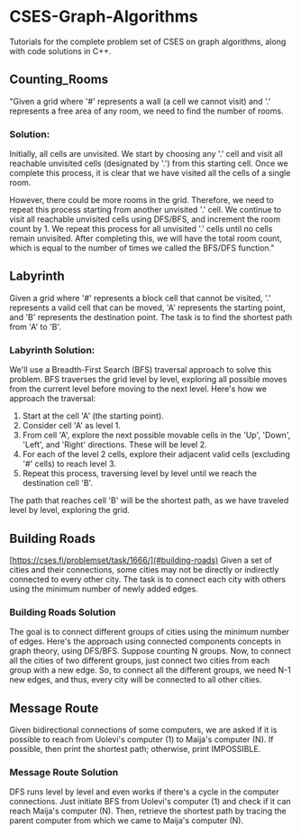 # CSES-Graph-Algorithms
Tutorials for the complete problem set of CSES on graph algorithms, along with code solutions in C++.

## Counting_Rooms 
"Given a grid where '#' represents a wall (a cell we cannot visit) and '.' represents a free area of any room, we need to find the number of rooms.

### Solution: 
Initially, all cells are unvisited. We start by choosing any '.' cell and visit all reachable unvisited cells (designated by '.') from this starting cell. Once we complete this process, it is clear that we have visited all the cells of a single room. 

However, there could be more rooms in the grid. Therefore, we need to repeat this process starting from another unvisited '.' cell. We continue to visit all reachable unvisited cells using DFS/BFS, and increment the room count by 1. We repeat this process for all unvisited '.' cells until no cells remain unvisited. After completing this, we will have the total room count, which is equal to the number of times we called the BFS/DFS function."


## Labyrinth
Given a grid where '#' represents a block cell that cannot be visited, '.' represents a valid cell that can be moved, 'A' represents the starting point, and 'B' represents the destination point. The task is to find the shortest path from 'A' to 'B'.

### Labyrinth Solution:
We'll use a Breadth-First Search (BFS) traversal approach to solve this problem. BFS traverses the grid level by level, exploring all possible moves from the current level before moving to the next level. Here's how we approach the traversal:
1. Start at the cell 'A' (the starting point).
2. Consider cell 'A' as level 1.
3. From cell 'A', explore the next possible movable cells in the 'Up', 'Down', 'Left', and 'Right' directions. These will be level 2.
4. For each of the level 2 cells, explore their adjacent valid cells (excluding '#' cells) to reach level 3.
5. Repeat this process, traversing level by level until we reach the destination cell 'B'.

The path that reaches cell 'B' will be the shortest path, as we have traveled level by level, exploring the grid.

## Building Roads
[https://cses.fi/problemset/task/1666/](#building-roads)
Given a set of cities and their connections, some cities may not be directly or indirectly connected to every other city. The task is to connect each city with others using the minimum number of newly added edges.

### Building Roads Solution
The goal is to connect different groups of cities using the minimum number of edges. Here's the approach using connected components concepts in graph theory, using DFS/BFS. Suppose counting N groups. Now, to connect all the cities of two different groups, just connect two cities from each group with a new edge. So, to connect all the different groups, we need N-1 new edges, and thus, every city will be connected to all other cities.


## Message Route
Given bidirectional connections of some computers, we are asked if it is possible to reach from Uolevi's computer (1) to Maija's computer (N). If possible, then print the shortest path; otherwise, print IMPOSSIBLE.

### Message Route Solution 
DFS runs level by level and even works if there's a cycle in the computer connections. Just initiate BFS from Uolevi's computer (1) and check if it can reach Maija's computer (N). Then, retrieve the shortest path by tracing the parent computer from which we came to Maija's computer (N).
